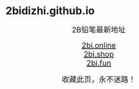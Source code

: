 # 2bidizhi.github.io
<center>
<span style="font-size:20px">2B铅笔最新地址</span><br />
<br />
<span style="font-size:20px"><a href="https://2bi.online" target="_blank">2bi.online</a></span><br />
<span style="font-size:20px"><a href="https://2bi.shop" target="_blank">2bi.shop</a></span><br />
<span style="font-size:20px"><a href="https://2bi.fun" target="_blank">2bi.fun</a></span><br />

<br />
<span style="font-size:20px">收藏此页，永不迷路！</span>
</center>
